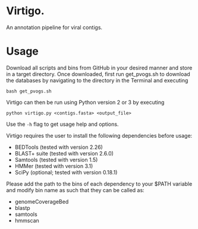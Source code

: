 # Virtigo.
An annotation pipeline for viral contigs.

# Usage
Download all scripts and bins from GitHub in your desired manner and store in a target directory. Once downloaded, first run get_pvogs.sh to download the databases by navigating to the directory in the Terminal and executing
```
bash get_pvogs.sh
```
Virtigo can then be run using Python version 2 or 3 by executing
```
python virtigo.py <contigs.fasta> <output_file>
```
Use the `-h` flag to get usage help and options. 

Virtigo requires the user to install the following dependencies before usage:
* BEDTools (tested with version 2.26)
* BLAST+ suite (tested with version 2.6.0)
* Samtools (tested with version 1.5)
* HMMer (tested with version 3.1)
* SciPy (optional; tested with version 0.18.1)

Please add the path to the bins of each dependency to your $PATH variable and modify bin name as such that they can be called as:
* genomeCoverageBed
* blastp
* samtools
* hmmscan
